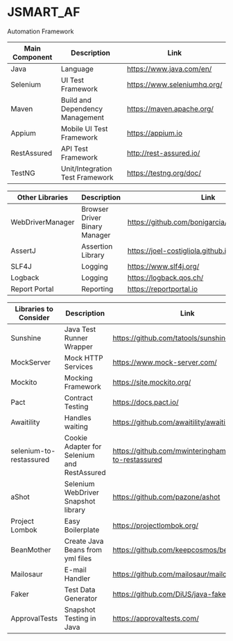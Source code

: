 # JSMART_AF
Automation Framework

| Main Component | Description | Link |
| --- | --- | --- |
|  Java  | Language | https://www.java.com/en/  |
| Selenium | UI Test Framework | https://www.seleniumhq.org/ |
| Maven | Build and Dependency Management | https://maven.apache.org/ |
| Appium | Mobile UI Test Framework | https://appium.io |
| RestAssured | API Test Framework | http://rest-assured.io/ |
| TestNG | Unit/Integration Test Framework | https://testng.org/doc/ |

| Other Libraries | Description | Link |
| --- | --- | --- |
| WebDriverManager | Browser Driver Binary Manager | https://github.com/bonigarcia/webdrivermanager |
| AssertJ | Assertion Library | https://joel-costigliola.github.io/assertj/ |
| SLF4J | Logging | https://www.slf4j.org/ |
| Logback | Logging | https://logback.qos.ch/ |
| Report Portal | Reporting | https://reportportal.io |

| Libraries to Consider | Description | Link |
| --- | --- | --- |
| Sunshine | Java Test Runner Wrapper | https://github.com/tatools/sunshine/ |
| MockServer | Mock HTTP Services | https://www.mock-server.com/ |
| Mockito | Mocking Framework | https://site.mockito.org/ |
| Pact | Contract Testing | https://docs.pact.io/ |
| Awaitility | Handles waiting | https://github.com/awaitility/awaitility |
| selenium-to-restassured | Cookie Adapter for Selenium and RestAssured | https://github.com/mwinteringham/selenium-to-restassured |
| aShot | Selenium WebDriver Snapshot library | https://github.com/pazone/ashot |
| Project Lombok | Easy Boilerplate | https://projectlombok.org/ |
| BeanMother | Create Java Beans from yml files | https://github.com/keepcosmos/beanmother |
| Mailosaur | E-mail Handler | https://github.com/mailosaur/mailosaur-java |
| Faker | Test Data Generator | https://github.com/DiUS/java-faker |
| ApprovalTests| Snapshot Testing in Java | https://approvaltests.com/ |
